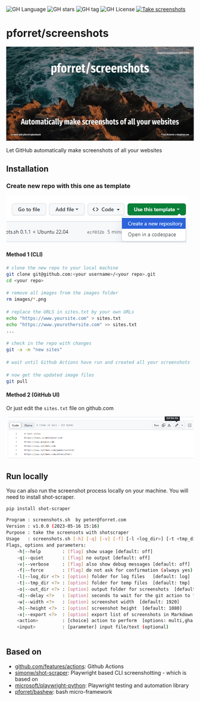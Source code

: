 ![GH Language](https://img.shields.io/github/languages/top/pforret/screenshots)
![GH stars](https://img.shields.io/github/stars/pforret/screenshots)
![GH tag](https://img.shields.io/github/v/tag/pforret/screenshots)
![GH License](https://img.shields.io/github/license/pforret/screenshots)
[![Take screenshots](https://github.com/pforret/screenshots/actions/workflows/screenshots.yml/badge.svg)](https://github.com/pforret/screenshots/actions/workflows/screenshots.yml)

# pforret/screenshots

![](assets/screenshots.jpg)

Let GitHub automatically make screenshots of all your websites

## Installation 

### Create new repo with this one as template

![img.png](assets/use_template.png)


#### Method 1 (CLI)
```bash
# clone the new repo to your local machine
git clone git@github.com:<your username>/<your repo>.git
cd <your repo>

# remove all images from the images folder
rm images/*.png

# replace the URLS in sites.txt by your own URLs
echo "https://www.yoursite.com" > sites.txt
echo "https://www.yourothersite.com" >> sites.txt
...

# check in the repo with changes
git -a -m "new sites"

# wait until Github Actions have run and created all your screenshots

# now get the updated image files
git pull
```

#### Method 2 (GitHub UI)

Or just edit the `sites.txt` file on github.com

![img.png](assets/edit_on_github.png)


## Run locally

You can also run the screenshot process locally on your machine. You will need to install shot-scraper. 

    pip install shot-scraper

```bash
Program : screenshots.sh  by peter@forret.com
Version : v1.0.0 (2023-05-16 15:16)
Purpose : take the screensots with shotscraper
Usage   : screenshots.sh [-h] [-q] [-v] [-f] [-l <log_dir>] [-t <tmp_dir>] [-o <out_dir>] [-d <delay>] [-w <width>] [-h <height>] [-x <export>] <action> <input?>
Flags, options and parameters:
    -h|--help        : [flag] show usage [default: off]
    -q|--quiet       : [flag] no output [default: off]
    -v|--verbose     : [flag] also show debug messages [default: off]
    -f|--force       : [flag] do not ask for confirmation (always yes) [default: off]
    -l|--log_dir <?> : [option] folder for log files   [default: log]
    -t|--tmp_dir <?> : [option] folder for temp files  [default: tmp]
    -o|--out_dir <?> : [option] output folder for screenshots  [default: images]
    -d|--delay <?>   : [option] seconds to wait for the git action to finish  [default: 80]
    -w|--width <?>   : [option] screenshot width  [default: 1920]
    -h|--height <?>  : [option] screenshot height  [default: 1080]
    -x|--export <?>  : [option] export list of screenshots in Markdown format  [default: index.md]
    <action>         : [choice] action to perform  [options: multi,gha:deploy,gha:update,check,env,update]
    <input>          : [parameter] input file/text (optional)
 
``` 
## Based on

* [github.com/features/actions](https://github.com/features/actions): Github Actions
* [simonw/shot-scraper](https://github.com/simonw/shot-scraper): Playwright based CLI screenshotting - which is based on
* [microsoft/playwright-python](https://github.com/microsoft/playwright-python): Playwright testing and automation library
* [pforret/bashew](https://github.com/pforret/bashew): bash micro-framework